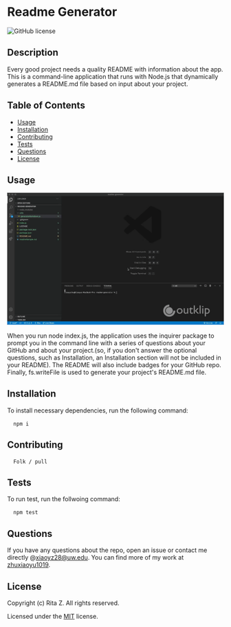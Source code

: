 
  # Readme Generator
  
  ![GitHub license](https://img.shields.io/badge/License-MIT-blue.svg)

  ## Description
  Every good project needs a quality README with information about the app. This is a command-line application that runs with Node.js that dynamically generates a README.md file based on input about your project. 

  ## Table of Contents
  * [Usage](#usage)
  * [Installation](#installation)
  * [Contributing](#contributing)
  * [Tests](#tests)
  * [Questions](#questions)
  * [License](#license)

  ## Usage
  ![demo](demo.gif)
  
  When you run node index.js, the application uses the inquirer package to prompt you in the command line with a series of questions about your GitHub and about your project.(so, if you don't answer the optional questions, such as Installation, an Installation section will not be included in your README). The README will also include badges for your GitHub repo. Finally, fs.writeFile is used to generate your project's README.md file. 

  ## Installation
  To install necessary dependencies, run the following command:
 
      npm i

  ## Contributing
      Folk / pull

  ## Tests
  To run test, run the follwoing command:

      npm test

  ## Questions
  If you have any questions about the repo, open an issue or contact me directly @[xiaoyz28@uw.edu](xiaoyz28@uw.edu). You can find more of my work at [zhuxiaoyu1019](https://github.com/zhuxiaoyu1019).

  ## License 
  Copyright (c) Rita Z. All rights reserved.
  
  Licensed under the [MIT](https://choosealicense.com/licenses/mit/) license.
  
